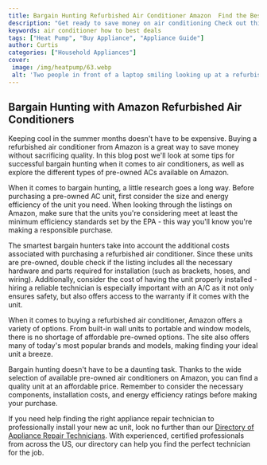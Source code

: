 ```yaml
---
title: Bargain Hunting Refurbished Air Conditioner Amazon  Find the Best Deals on Pre-Owned ACs
description: "Get ready to save money on air conditioning Check out this blog post for information on how to find the best deals on pre-owned ACs on Amazon"
keywords: air conditioner how to best deals
tags: ["Heat Pump", "Buy Appliance", "Appliance Guide"]
author: Curtis
categories: ["Household Appliances"]
cover: 
 image: /img/heatpump/63.webp
 alt: 'Two people in front of a laptop smiling looking up at a refurbished air conditioner from Amazon - how to find the best deals on pre-owned ACs'
---
```

## Bargain Hunting with Amazon Refurbished Air Conditioners
Keeping cool in the summer months doesn't have to be expensive. Buying a refurbished air conditioner from Amazon is a great way to save money without sacrificing quality. In this blog post we'll look at some tips for successful bargain hunting when it comes to air conditioners, as well as explore the different types of pre-owned ACs available on Amazon. 

When it comes to bargain hunting, a little research goes a long way. Before purchasing a pre-owned AC unit, first consider the size and energy efficiency of the unit you need. When looking through the listings on Amazon, make sure that the units you're considering meet at least the minimum efficiency standards set by the EPA - this way you'll know you're making a responsible purchase. 

The smartest bargain hunters take into account the additional costs associated with purchasing a refurbished air conditioner. Since these units are pre-owned, double check if the listing includes all the necessary hardware and parts required for installation (such as brackets, hoses, and wiring). Additionally, consider the cost of having the unit properly installed - hiring a reliable technician is especially important with an A/C as it not only ensures safety, but also offers access to the warranty if it comes with the unit. 

When it comes to buying a refurbished air conditioner, Amazon offers a variety of options. From built-in wall units to portable and window models, there is no shortage of affordable pre-owned options. The site also offers many of today's most popular brands and models, making finding your ideal unit a breeze.

Bargain hunting doesn't have to be a daunting task. Thanks to the wide selection of available pre-owned air conditioners on Amazon, you can find a quality unit at an affordable price. Remember to consider the necessary components, installation costs, and energy efficiency ratings before making your purchase. 

If you need help finding the right appliance repair technician to professionally install your new ac unit, look no further than our [Directory of Appliance Repair Technicians](./pages/appliance-repair-technicians). With experienced, certified professionals from across the US, our directory can help you find the perfect technician for the job.
